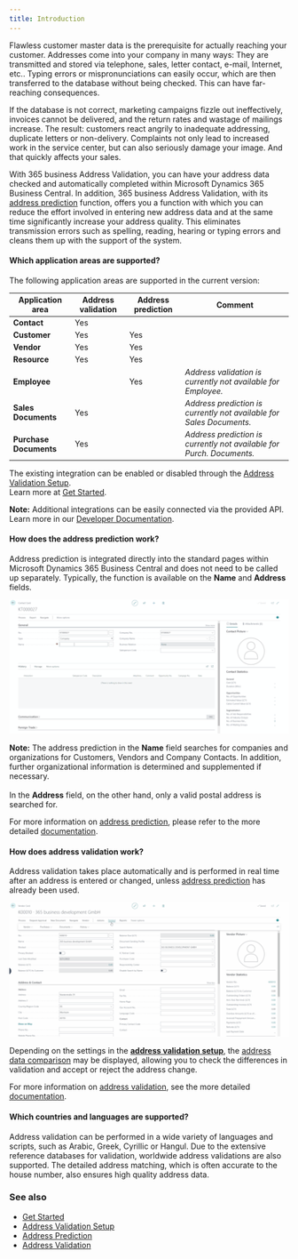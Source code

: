 ```yaml
---
title: Introduction
---
```


Flawless customer master data is the prerequisite for actually reaching your customer. Addresses come into your company in many ways: They are transmitted and stored via telephone, sales, letter contact, e-mail, Internet, etc.. Typing errors or mispronunciations can easily occur, which are then transferred to the database without being checked. This can have far-reaching consequences.

If the database is not correct, marketing campaigns fizzle out ineffectively, invoices cannot be delivered, and the return rates and wastage of mailings increase. The result: customers react angrily to inadequate addressing, duplicate letters or non-delivery. Complaints not only lead to increased work in the service center, but can also seriously damage your image. And that quickly affects your sales.

With 365 business Address Validation, you can have your address data checked and automatically completed within Microsoft Dynamics 365 Business Central. In addition, 365 business Address Validation, with its [address prediction](address-prediction.md) function, offers you a function with which you can reduce the effort involved in entering new address data and at the same time significantly increase your address quality.
This eliminates transmission errors such as spelling, reading, hearing or typing errors and cleans them up with the support of the system.

#### Which application areas are supported?

The following application areas are supported in the current version:

| Application area | Address validation | Address prediction | Comment |
| --- | --- | --- | --- |
| **Contact** | Yes | |
| **Customer** | Yes | Yes | |
| **Vendor** | Yes | Yes | |
| **Resource** | Yes | Yes | |
| **Employee** | | Yes | *Address validation is currently not available for Employee.* |
| **Sales Documents** | Yes | | *Address prediction is currently not available for Sales Documents.* |
| **Purchase Documents** | Yes | | *Address prediction is currently not available for Purch. Documents.* |

The existing integration can be enabled or disabled through the [Address Validation Setup](setup.md).<br>Learn more at [Get Started](get-started.md).

<div class="alert alert-info">
    <i class="fa-duotone fa-thin fa-lightbulb fa-lg" style="--fa-secondary-color: #00b7c3; --fa-primary-color: #111111;"></i> <strong>Note:</strong> Additional integrations can be easily connected via the provided API.<br>Learn more in our <a href="https://docs.365businessdev.com/en-US/al-developer/365businessaddressvalidation/">Developer Documentation</a>.
</div>

#### How does the address prediction work?

Address prediction is integrated directly into the standard pages within Microsoft Dynamics 365 Business Central and does not need to be called up separately.
Typically, the function is available on the **Name** and **Address** fields.

![Address Prediction](/assets/images/365-business-address-validation/addressprediction.en-US.gif)

<div class="alert alert-info">
    <i class="fa-duotone fa-thin fa-lightbulb fa-lg" style="--fa-secondary-color: #00b7c3; --fa-primary-color: #111111;"></i> <strong>Note:</strong> The address prediction in the <b>Name</b> field searches for companies and organizations for Customers, Vendors and Company Contacts. In addition, further organizational information is determined and supplemented if necessary.<br><br>In the <b>Address</b> field, on the other hand, only a valid postal address is searched for.
</div>

For more information on [address prediction](address-prediction.md), please refer to the more detailed [documentation](address-prediction.md).

#### How does address validation work?

Address validation takes place automatically and is performed in real time after an address is entered or changed, unless [address prediction](address-prediction.md) has already been used.

![Address Validation](/assets/images/365-business-address-validation/addressvalidation.en-US.gif)

Depending on the settings in the [**address validation setup**](setup.md), the [address data comparison](address-validation.md#how-can-i-check-the-address-data-before-they-are-applied) may be displayed, allowing you to check the differences in validation and accept or reject the address change.

For more information on [address validation](address-validation.md), see the more detailed [documentation](address-validation.md).

#### Which countries and languages are supported?

Address validation can be performed in a wide variety of languages and scripts, such as Arabic, Greek, Cyrillic or Hangul. 
Due to the extensive reference databases for validation, worldwide address validations are also supported.
The detailed address matching, which is often accurate to the house number, also ensures high quality address data.

### See also 
 - [Get Started](get-started.md)
 - [Address Validation Setup](setup.md)
 - [Address Prediction](address-prediction.md)
 - [Address Validation](address-validation.md)

